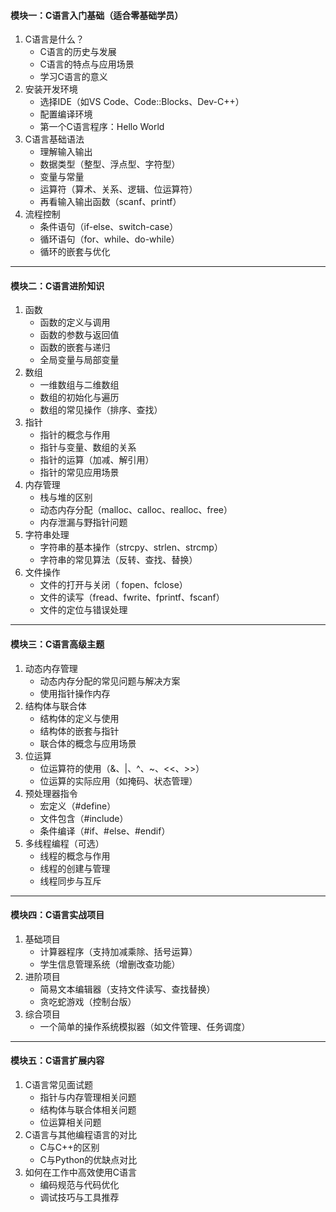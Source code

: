 #### **模块一：C语言入门基础（适合零基础学员）**

1. C语言是什么？
   - C语言的历史与发展
   - C语言的特点与应用场景
   - 学习C语言的意义
2. 安装开发环境
   - 选择IDE（如VS Code、Code::Blocks、Dev-C++）
   - 配置编译环境
   - 第一个C语言程序：Hello World
3. C语言基础语法
   - 理解输入输出
   - 数据类型（整型、浮点型、字符型）
   - 变量与常量
   - 运算符（算术、关系、逻辑、位运算符）
   - 再看输入输出函数（scanf、printf）
4. 流程控制
   - 条件语句（if-else、switch-case）
   - 循环语句（for、while、do-while）
   - 循环的嵌套与优化

------

#### **模块二：C语言进阶知识**

1. 函数
   - 函数的定义与调用
   - 函数的参数与返回值
   - 函数的嵌套与递归
   - 全局变量与局部变量
2. 数组
   - 一维数组与二维数组
   - 数组的初始化与遍历
   - 数组的常见操作（排序、查找）
3. 指针
   - 指针的概念与作用
   - 指针与变量、数组的关系
   - 指针的运算（加减、解引用）
   - 指针的常见应用场景
4. 内存管理
   - 栈与堆的区别
   - 动态内存分配（malloc、calloc、realloc、free）
   - 内存泄漏与野指针问题
5. 字符串处理
   - 字符串的基本操作（strcpy、strlen、strcmp）
   - 字符串的常见算法（反转、查找、替换）
6. 文件操作
   - 文件的打开与关闭（ fopen、fclose）
   - 文件的读写（fread、fwrite、fprintf、fscanf）
   - 文件的定位与错误处理

------

#### **模块三：C语言高级主题**

1. 动态内存管理
   - 动态内存分配的常见问题与解决方案
   - 使用指针操作内存
2. 结构体与联合体
   - 结构体的定义与使用
   - 结构体的嵌套与指针
   - 联合体的概念与应用场景
3. 位运算
   - 位运算符的使用（&、|、^、~、<<、>>）
   - 位运算的实际应用（如掩码、状态管理）
4. 预处理器指令
   - 宏定义（#define）
   - 文件包含（#include）
   - 条件编译（#if、#else、#endif）
5. 多线程编程（可选）
   - 线程的概念与作用
   - 线程的创建与管理
   - 线程同步与互斥

------

#### **模块四：C语言实战项目**

1. 基础项目
   - 计算器程序（支持加减乘除、括号运算）
   - 学生信息管理系统（增删改查功能）
2. 进阶项目
   - 简易文本编辑器（支持文件读写、查找替换）
   - 贪吃蛇游戏（控制台版）
3. 综合项目
   - 一个简单的操作系统模拟器（如文件管理、任务调度）

------

#### **模块五：C语言扩展内容**

1. C语言常见面试题
   - 指针与内存管理相关问题
   - 结构体与联合体相关问题
   - 位运算相关问题
2. C语言与其他编程语言的对比
   - C与C++的区别
   - C与Python的优缺点对比
3. 如何在工作中高效使用C语言
   - 编码规范与代码优化
   - 调试技巧与工具推荐